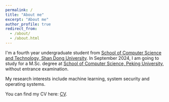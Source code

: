 ```yaml
---
permalink: /
title: "About me"
excerpt: "About me"
author_profile: true
redirect_from: 
  - /about/
  - /about.html
---
```


I'm a fourth year undergraduate student from [School of Computer Science and Technology, Shan Dong University](https://www.cs.sdu.edu.cn/index.htm). In September 2024, I am going to study for a M.Sc. degree at [School of Computer Science, Peking University](https://cs.pku.edu.cn/), without entrance examination.

My research interests include machine learning, system security and operating systems. 

You can find my CV here: [CV](../files/CV.pdf).
